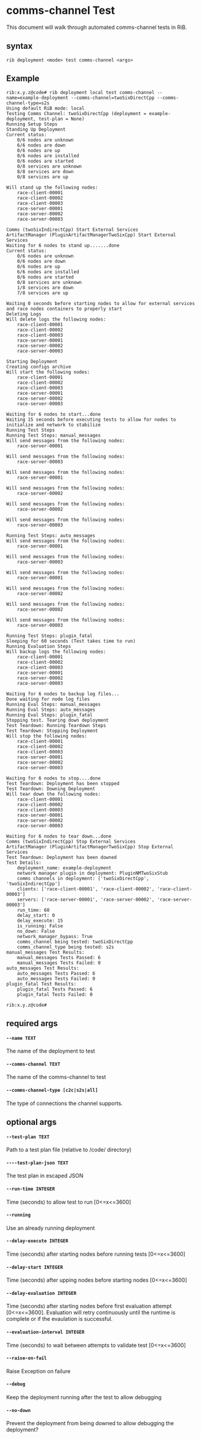 # comms-channel Test

This document will walk through automated comms-channel tests in RiB.

## syntax

```
rib deployment <mode> test comms-channel <args>
```

## Example

```
rib:x.y.z@code# rib deployment local test comms-channel --name=example-deployment --comms-channel=twoSixDirectCpp --comms-channel-type=s2s
Using default RiB mode: local
Testing Comms Channel: twoSixDirectCpp (deployment = example-deployment, test-plan = None)
Running Setup Steps
Standing Up Deployment
Current status:
	0/6 nodes are unknown
	6/6 nodes are down
	0/6 nodes are up
	0/6 nodes are installed
	0/6 nodes are started
	0/8 services are unknown
	8/8 services are down
	0/8 services are up

Will stand up the following nodes:
	race-client-00001
	race-client-00002
	race-client-00003
	race-server-00001
	race-server-00002
	race-server-00003

Comms (twoSixIndirectCpp) Start External Services
ArtifactManager (PluginArtifactManagerTwoSixCpp) Start External Services
Waiting for 6 nodes to stand up.......done
Current status:
	0/6 nodes are unknown
	0/6 nodes are down
	0/6 nodes are up
	6/6 nodes are installed
	0/6 nodes are started
	0/8 services are unknown
	1/8 services are down
	7/8 services are up

Waiting 0 seconds before starting nodes to allow for external services and race nodes containers to properly start
Deleting Logs
Will delete logs the following nodes:
	race-client-00001
	race-client-00002
	race-client-00003
	race-server-00001
	race-server-00002
	race-server-00003

Starting Deployment
Creating configs archive
Will start the following nodes:
	race-client-00001
	race-client-00002
	race-client-00003
	race-server-00001
	race-server-00002
	race-server-00003

Waiting for 6 nodes to start...done
Waiting 15 seconds before executing tests to allow for nodes to initialize and network to stabilize
Running Test Steps
Running Test Steps: manual_messages
Will send messages from the following nodes:
	race-server-00001

Will send messages from the following nodes:
	race-server-00003

Will send messages from the following nodes:
	race-server-00001

Will send messages from the following nodes:
	race-server-00002

Will send messages from the following nodes:
	race-server-00002

Will send messages from the following nodes:
	race-server-00003

Running Test Steps: auto_messages
Will send messages from the following nodes:
	race-server-00001

Will send messages from the following nodes:
	race-server-00003

Will send messages from the following nodes:
	race-server-00001

Will send messages from the following nodes:
	race-server-00002

Will send messages from the following nodes:
	race-server-00002

Will send messages from the following nodes:
	race-server-00003

Running Test Steps: plugin_fatal
Sleeping for 60 seconds (Test takes time to run)
Running Evaluation Steps
Will backup logs the following nodes:
	race-client-00001
	race-client-00002
	race-client-00003
	race-server-00001
	race-server-00002
	race-server-00003

Waiting for 6 nodes to backup log files...
Done waiting for node log files
Running Eval Steps: manual_messages
Running Eval Steps: auto_messages
Running Eval Steps: plugin_fatal
Stopping test. Tearing down deployment
Test Teardown: Running Teardown Steps
Test Teardown: Stopping Deployment
Will stop the following nodes:
	race-client-00001
	race-client-00002
	race-client-00003
	race-server-00001
	race-server-00002
	race-server-00003

Waiting for 6 nodes to stop....done
Test Teardown: Deployment has been stopped
Test Teardown: Downing Deployment
Will tear down the following nodes:
	race-client-00001
	race-client-00002
	race-client-00003
	race-server-00001
	race-server-00002
	race-server-00003

Waiting for 6 nodes to tear down...done
Comms (twoSixIndirectCpp) Stop External Services
ArtifactManager (PluginArtifactManagerTwoSixCpp) Stop External Services
Test Teardown: Deployment has been downed
Test Details:
	deployment_name: example-deployment
	network manager plugin in deployment: PluginNMTwoSixStub
	comms channels in deployment: ['twoSixDirectCpp', 'twoSixIndirectCpp']
	clients: ['race-client-00001', 'race-client-00002', 'race-client-00003']
	servers: ['race-server-00001', 'race-server-00002', 'race-server-00003']
	run_time: 60
	delay_start: 0
	delay_execute: 15
	is_running: False
	no_down: False
	network_manager_bypass: True
	comms_channel being tested: twoSixDirectCpp
	comms_channel_type being tested: s2s
manual_messages Test Results:
	manual_messages Tests Passed: 6
	manual_messages Tests Failed: 0
auto_messages Test Results:
	auto_messages Tests Passed: 6
	auto_messages Tests Failed: 0
plugin_fatal Test Results:
	plugin_fatal Tests Passed: 6
	plugin_fatal Tests Failed: 0

rib:x.y.z@code#
```

## required args

#### `--name TEXT`

The name of the deployment to test

#### `--comms-channel TEXT`

The name of the comms-channel to test

#### `--comms-channel-type [c2c|s2s|all]`

The type of connections the channel supports. 

## optional args

#### `--test-plan TEXT`
Path to a test plan file (relative to /code/ directory)

#### `----test-plan-json TEXT`
The test plan in escaped JSON

#### `--run-time INTEGER`
Time (seconds) to allow test to run [0<=x<=3600]

#### `--running`
Use an already running deployment

#### `--delay-execute INTEGER`
Time (seconds) after starting nodes before running tests [0<=x<=3600]

#### `--delay-start INTEGER`
Time (seconds) after upping nodes before starting nodes [0<=x<=3600]

#### `--delay-evaluation INTEGER`
Time (seconds) after starting nodes before first evaluation attempt [0<=x<=3600]. Evaluation will 
retry continuously until the runtime is complete or if the evaulation is successful.

#### `--evaluation-interval INTEGER`
Time (seconds) to wait between attempts to validate test  [0<=x<=3600]

#### `--raise-on-fail`
Raise Exception on failure

#### `--debug`
Keep the deployment running after the test to allow debugging

#### `--no-down`
Prevent the deployment from being downed to allow debugging the deployment?




